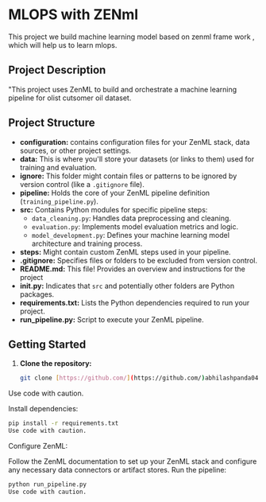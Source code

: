 
# MLOPS with ZENml

This project we build machine learning model based on zenml frame work , which will help us to learn mlops.

## Project Description

"This project uses ZenML to build and orchestrate a machine learning pipeline for olist cutsomer oil dataset.

## Project Structure

* **configuration:**  contains configuration files for your ZenML stack, data sources, or other project settings.
* **data:**  This is where you'll store your datasets (or links to them) used for training and evaluation.
* **ignore:**  This folder might contain files or patterns to be ignored by version control (like a `.gitignore` file).
* **pipeline:**  Holds the core of your ZenML pipeline definition (`training_pipeline.py`).
* **src:**  Contains Python modules for specific pipeline steps:
    * `data_cleaning.py`:  Handles data preprocessing and cleaning.
    * `evaluation.py`:  Implements model evaluation metrics and logic.
    * `model_development.py`:  Defines your machine learning model architecture and training process.
* **steps:**  Might contain custom ZenML steps used in your pipeline.
* **.gitignore:** Specifies files or folders to be excluded from version control.
* **README.md:** This file! Provides an overview and instructions for the project
* **__init__.py:**  Indicates that `src` and potentially other folders are Python packages.
* **requirements.txt:** Lists the Python dependencies required to run your project.
* **run_pipeline.py:**  Script to execute your ZenML pipeline.

## Getting Started

1. **Clone the repository:** 
   ```bash
   git clone [https://github.com/](https://github.com/)abhilashpanda04/Mlops-project-zenml.git
    ```
Use code with caution.

Install dependencies:

```bash
pip install -r requirements.txt
Use code with caution.
```
Configure ZenML:

Follow the ZenML documentation to set up your ZenML stack and configure any necessary data connectors or artifact stores.
Run the pipeline:

```bash
python run_pipeline.py
Use code with caution.
```

